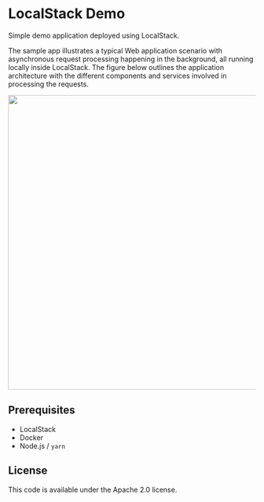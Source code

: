 # LocalStack Demo

Simple demo application deployed using LocalStack.

The sample app illustrates a typical Web application scenario with asynchronous request processing happening in the background, all running locally inside LocalStack. The figure below outlines the application architecture with the different components and services involved in processing the requests.

<img src="demo/web/architecture.png" style="width: 600px" />

## Prerequisites

* LocalStack
* Docker
* Node.js / `yarn`

## License

This code is available under the Apache 2.0 license.
